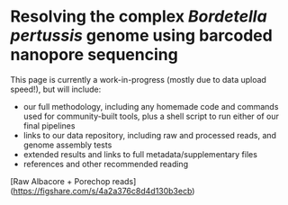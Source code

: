 # Resolving the complex *Bordetella pertussis* genome using barcoded nanopore sequencing

This page is currently a work-in-progress (mostly due to data upload speed!), but will include:
- our full methodology, including any homemade code and commands used for community-built tools, plus a shell script to run either of our final pipelines
- links to our data repository, including raw and processed reads, and genome assembly tests
- extended results and links to full metadata/supplementary files
- references and other recommended reading

[Raw Albacore + Porechop reads] (https://figshare.com/s/4a2a376c8d4d130b3ecb)
